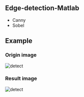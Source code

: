 ## Edge-detection-Matlab
- Canny
- Sobel
## Example
### Origin image
![detect](https://github.com/conggalam12/Edge_detection/blob/main/siuu.jpg)
### Result image
![detect](https://github.com/conggalam12/Edge_detection/blob/main/edge_detect_siuu.png)
